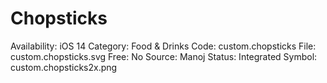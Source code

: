 # Chopsticks

Availability: iOS 14
Category: Food & Drinks
Code: custom.chopsticks
File: custom.chopsticks.svg
Free: No
Source: Manoj
Status: Integrated
Symbol: custom.chopsticks2x.png